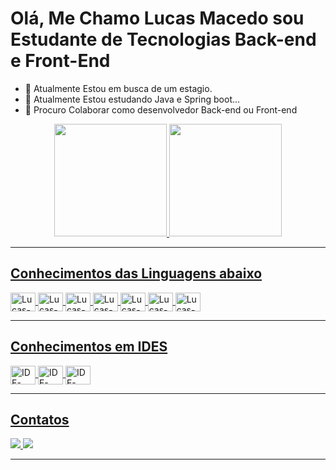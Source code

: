 ### <h1>Olá, Me Chamo Lucas Macedo sou Estudante de Tecnologias Back-end e Front-End</h1>

- 🔭 Atualmente Estou em busca de um estagio.
- 🌱 Atualmente Estou estudando Java e Spring boot...
- 👯 Procuro Colaborar como desenvolvedor Back-end ou Front-end

<div align="center">
  <a href="https://github.com/LucasMacedo0">
  <img height="180em" src="https://github-readme-stats.vercel.app/api?username=LucasMacedo0&show_icons=true&theme=onedark&include_all_commits=true&count_private=true"/>
  <img height="180em" src="https://github-readme-stats.vercel.app/api/top-langs/?username=LucasMacedo0&layout=compact&langs_count=7&theme=onedark"/>
</div>
<hr>
 <div style="display: inline_block">
    <h2> Conhecimentos das Linguagens abaixo </h2>
    <img align="center" alt="Lucas-HTML" height="30" width="40" src="https://img.shields.io/badge/HTML5-E34F26?style=for-the-badge&logo=html5&logoColor=white">
    <img align="center" alt="Lucas-CSS" height="30" width="40" src="https://img.shields.io/badge/CSS3-1572B6?style=for-the-badge&logo=css3&logoColor=white">
    <img align="center" alt="Lucas-Js" height="30" width="40" src="https://img.shields.io/badge/JavaScript-323330?style=for-the-    badge&logo=javascript&logoColor=F7DF1E">
    <img align="center" alt="Lucas-JAVA" height="30" width="40" src="https://img.shields.io/badge/Java-ED8B00?style=for-the-badge&logo=java&logoColor=white">
    <img align="center" alt="Lucas-Spring" height="30" width="40" src="https://img.shields.io/badge/Spring-6DB33F?style=for-the-badge&logo=spring&logoColor=white">
    <img align="center" alt="Lucas-MYSQL" height="30" width="40" src="https://img.shields.io/badge/MySQL-00000F?style=for-the-badge&logo=mysql&logoColor=white">
    <img align="center" alt="Lucas-MYSQL" height="30" width="40" src="https://img.shields.io/badge/MongoDB-4EA94B?style=for-the-badge&logo=mongodb&logoColor=white">
</div>
 <hr> 
<div style="display: inline_block">
  <h2>Conhecimentos em IDES</h2>
  <img align="center" alt="IDE-ECLIPSE" height="30" width="40" src="https://img.shields.io/badge/Eclipse-2C2255?style=for-the-badge&logo=eclipse&logoColor=white">
  <img align="center" alt="IDE-VSCODE" height="30" width="40" src="https://img.shields.io/badge/Visual_Studio-5C2D91?style=for-the-badge&logo=visual%20studio&logoColor=white">
  <img align="center" alt="IDE-NETBEANS" height="30" width="40" src="https://img.shields.io/badge/apache%20netbeans-1B6AC6?style=for-the-badge&logo=apache%20netbeans%20IDE&logoColor=white">
</div>
<hr>
<div style="display: inline_block">
  <h2> Contatos </h2>
  <a href="https://www.linkedin.com/in/lucas-macedo-2a90171ba/" target="_blank"><img alt"Lucas-Linkedin" src="https://img.shields.io/badge/LinkedIn-0077B5?style=for-the-badge&logo=linkedin&logoColor=white" target="_blank">
  <a href="mailto:lm818352@gmail.com"> <img src="https://img.shields.io/badge/Gmail-D14836?style=for-the-badge&logo=gmail&logoColor=white" target="_blank">          
</div>
    <hr>
